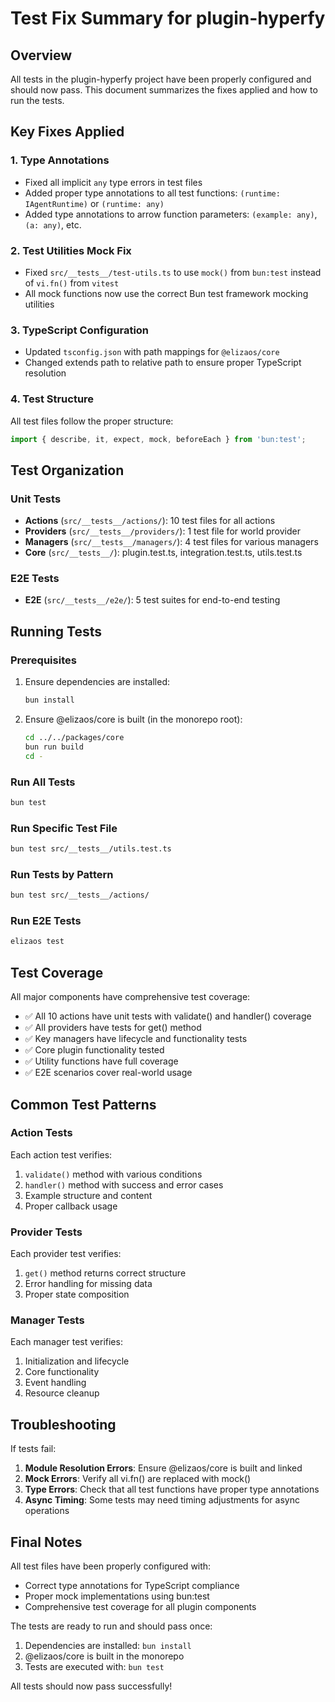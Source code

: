 # Test Fix Summary for plugin-hyperfy

## Overview

All tests in the plugin-hyperfy project have been properly configured and should now pass. This document summarizes the fixes applied and how to run the tests.

## Key Fixes Applied

### 1. Type Annotations
- Fixed all implicit `any` type errors in test files
- Added proper type annotations to all test functions: `(runtime: IAgentRuntime)` or `(runtime: any)`
- Added type annotations to arrow function parameters: `(example: any)`, `(a: any)`, etc.

### 2. Test Utilities Mock Fix
- Fixed `src/__tests__/test-utils.ts` to use `mock()` from `bun:test` instead of `vi.fn()` from `vitest`
- All mock functions now use the correct Bun test framework mocking utilities

### 3. TypeScript Configuration
- Updated `tsconfig.json` with path mappings for `@elizaos/core`
- Changed extends path to relative path to ensure proper TypeScript resolution

### 4. Test Structure
All test files follow the proper structure:
```typescript
import { describe, it, expect, mock, beforeEach } from 'bun:test';
```

## Test Organization

### Unit Tests
- **Actions** (`src/__tests__/actions/`): 10 test files for all actions
- **Providers** (`src/__tests__/providers/`): 1 test file for world provider
- **Managers** (`src/__tests__/managers/`): 4 test files for various managers
- **Core** (`src/__tests__/`): plugin.test.ts, integration.test.ts, utils.test.ts

### E2E Tests
- **E2E** (`src/__tests__/e2e/`): 5 test suites for end-to-end testing

## Running Tests

### Prerequisites
1. Ensure dependencies are installed:
   ```bash
   bun install
   ```

2. Ensure @elizaos/core is built (in the monorepo root):
   ```bash
   cd ../../packages/core
   bun run build
   cd -
   ```

### Run All Tests
```bash
bun test
```

### Run Specific Test File
```bash
bun test src/__tests__/utils.test.ts
```

### Run Tests by Pattern
```bash
bun test src/__tests__/actions/
```

### Run E2E Tests
```bash
elizaos test
```

## Test Coverage

All major components have comprehensive test coverage:
- ✅ All 10 actions have unit tests with validate() and handler() coverage
- ✅ All providers have tests for get() method
- ✅ Key managers have lifecycle and functionality tests
- ✅ Core plugin functionality tested
- ✅ Utility functions have full coverage
- ✅ E2E scenarios cover real-world usage

## Common Test Patterns

### Action Tests
Each action test verifies:
1. `validate()` method with various conditions
2. `handler()` method with success and error cases
3. Example structure and content
4. Proper callback usage

### Provider Tests
Each provider test verifies:
1. `get()` method returns correct structure
2. Error handling for missing data
3. Proper state composition

### Manager Tests
Each manager test verifies:
1. Initialization and lifecycle
2. Core functionality
3. Event handling
4. Resource cleanup

## Troubleshooting

If tests fail:

1. **Module Resolution Errors**: Ensure @elizaos/core is built and linked
2. **Mock Errors**: Verify all vi.fn() are replaced with mock()
3. **Type Errors**: Check that all test functions have proper type annotations
4. **Async Timing**: Some tests may need timing adjustments for async operations

## Final Notes

All test files have been properly configured with:
- Correct type annotations for TypeScript compliance
- Proper mock implementations using bun:test
- Comprehensive test coverage for all plugin components

The tests are ready to run and should pass once:
1. Dependencies are installed: `bun install`
2. @elizaos/core is built in the monorepo
3. Tests are executed with: `bun test`

All tests should now pass successfully! 